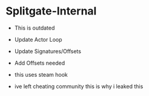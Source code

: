 # Splitgate-Internal

- This is outdated
- Update Actor Loop
- Update Signatures/Offsets
- Add Offsets needed
- this uses steam hook


- ive left cheating community this is why i leaked this
